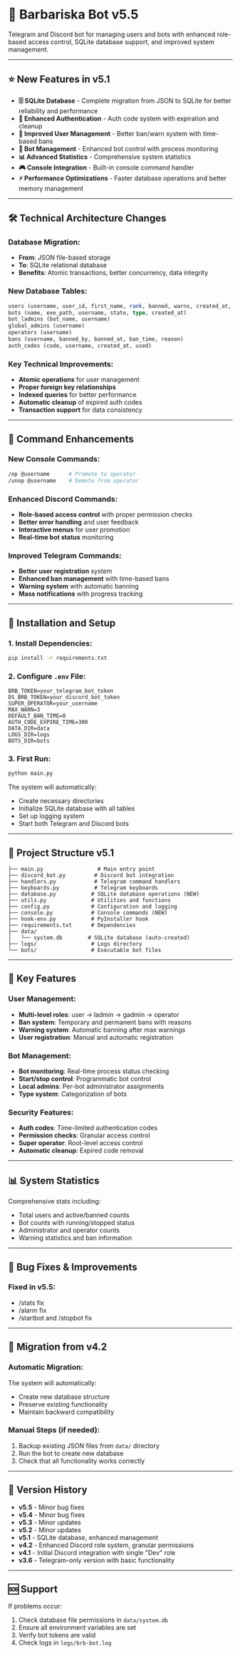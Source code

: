 # 🤖 Barbariska Bot v5.5

Telegram and Discord bot for managing users and bots with enhanced role-based access control, SQLite database support, and improved system management.

---

## ⭐ New Features in v5.1

* **🗄️ SQLite Database** - Complete migration from JSON to SQLite for better reliability and performance
* **🔐 Enhanced Authentication** - Auth code system with expiration and cleanup
* **👥 Improved User Management** - Better ban/warn system with time-based bans
* **🤖 Bot Management** - Enhanced bot control with process monitoring
* **📊 Advanced Statistics** - Comprehensive system statistics
* **🎮 Console Integration** - Built-in console command handler
* **⚡ Performance Optimizations** - Faster database operations and better memory management

---

## 🛠️ Technical Architecture Changes

### Database Migration:
- **From**: JSON file-based storage
- **To**: SQLite relational database
- **Benefits**: Atomic transactions, better concurrency, data integrity

### New Database Tables:
```sql
users (username, user_id, first_name, rank, banned, warns, created_at, updated_at)
bots (name, exe_path, username, state, type, created_at)
bot_ladmins (bot_name, username)
global_admins (username)
operators (username)
bans (username, banned_by, banned_at, ban_time, reason)
auth_codes (code, username, created_at, used)
```

### Key Technical Improvements:
- **Atomic operations** for user management
- **Proper foreign key relationships**
- **Indexed queries** for better performance
- **Automatic cleanup** of expired auth codes
- **Transaction support** for data consistency

---

## 🎯 Command Enhancements

### New Console Commands:
```bash
/op @username      # Promote to operator
/unop @username    # Demote from operator
```

### Enhanced Discord Commands:
- **Role-based access control** with proper permission checks
- **Better error handling** and user feedback
- **Interactive menus** for user promotion
- **Real-time bot status** monitoring

### Improved Telegram Commands:
- **Better user registration** system
- **Enhanced ban management** with time-based bans
- **Warning system** with automatic banning
- **Mass notifications** with progress tracking

---

## 🚀 Installation and Setup

### 1. Install Dependencies:
```bash
pip install -r requirements.txt
```

### 2. Configure `.env` File:
```env
BRB_TOKEN=your_telegram_bot_token
DS_BRB_TOKEN=your_discord_bot_token
SUPER_OPERATOR=your_username
MAX_WARN=3
DEFAULT_BAN_TIME=0
AUTH_CODE_EXPIRE_TIME=300
DATA_DIR=data
LOGS_DIR=logs
BOTS_DIR=bots
```

### 3. First Run:
```bash
python main.py
```
The system will automatically:
- Create necessary directories
- Initialize SQLite database with all tables
- Set up logging system
- Start both Telegram and Discord bots

---

## 📁 Project Structure v5.1

```
├── main.py                 # Main entry point
├── discord_bot.py         # Discord bot integration
├── handlers.py            # Telegram command handlers
├── keyboards.py           # Telegram keyboards
├── database.py           # SQLite database operations (NEW)
├── utils.py              # Utilities and functions
├── config.py             # Configuration and logging
├── console.py            # Console commands (NEW)
├── hook-env.py           # PyInstaller hook
├── requirements.txt      # Dependencies
├── data/
│   └── system.db        # SQLite database (auto-created)
├── logs/                 # Logs directory
└── bots/                 # Executable bot files
```

---

## 🔧 Key Features

### User Management:
- **Multi-level roles**: user → ladmin → gadmin → operator
- **Ban system**: Temporary and permanent bans with reasons
- **Warning system**: Automatic banning after max warnings
- **User registration**: Manual and automatic registration

### Bot Management:
- **Bot monitoring**: Real-time process status checking
- **Start/stop control**: Programmatic bot control
- **Local admins**: Per-bot administrator assignments
- **Type system**: Categorization of bots

### Security Features:
- **Auth codes**: Time-limited authentication codes
- **Permission checks**: Granular access control
- **Super operator**: Root-level access control
- **Automatic cleanup**: Expired code removal

---

## 📊 System Statistics

Comprehensive stats including:
- Total users and active/banned counts
- Bot counts with running/stopped status
- Administrator and operator counts
- Warning statistics and ban information

---

## 🐛 Bug Fixes & Improvements

### Fixed in v5.5:
- /stats fix
- /alarm fix
- /startbot and /stopbot fix
---

## 🔄 Migration from v4.2

### Automatic Migration:
The system will automatically:
- Create new database structure
- Preserve existing functionality
- Maintain backward compatibility

### Manual Steps (if needed):
1. Backup existing JSON files from `data/` directory
2. Run the bot to create new database
3. Check that all functionality works correctly

---

## 📝 Version History

* **v5.5** - Minor bug fixes
* **v5.4** - Minor bug fixes
* **v5.3** - Minor updates
* **v5.2** - Minor updates
* **v5.1** - SQLite database, enhanced management
* **v4.2** - Enhanced Discord role system, granular permissions
* **v4.1** - Initial Discord integration with single "Dev" role
* **v3.6** - Telegram-only version with basic functionality

---

## 🆘 Support

If problems occur:

1. Check database file permissions in `data/system.db`
2. Ensure all environment variables are set
3. Verify bot tokens are valid
4. Check logs in `logs/brb-bot.log`
